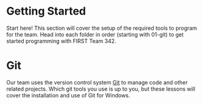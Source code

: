 # Getting Started
Start here!
This section will cover the setup of the required tools to program for the team. Head into each folder in order (starting with 01-git) to get started programming with FIRST Team 342.

# Git

Our team uses the version control system <a href=www.git-scm.com>Git</a> to manage code and other related projects. Which git tools you use is up to you, but these lessons will cover the installation and use of Git for Windows.
